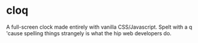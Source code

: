 # cloq

A full-screen clock made entirely with vanilla CSS/Javascript. Spelt with a q 'cause spelling things strangely is what the hip web developers do.
